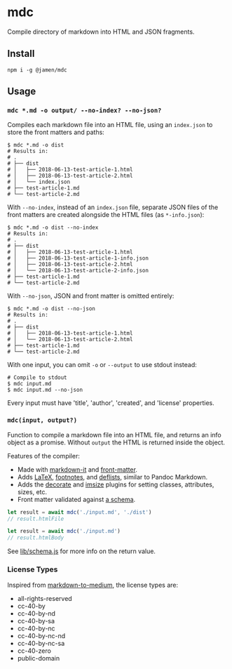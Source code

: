 
# mdc

Compile directory of markdown into HTML and JSON fragments.

## Install

```shell
npm i -g @jamen/mdc
```

## Usage

### `mdc *.md -o output/ --no-index? --no-json?`

Compiles each markdown file into an HTML file, using an `index.json` to store the front matters and paths:

```shell
$ mdc *.md -o dist
# Results in:
# .
# ├── dist
# │   ├── 2018-06-13-test-article-1.html
# │   ├── 2018-06-13-test-article-2.html
# │   └── index.json
# ├── test-article-1.md
# └── test-article-2.md
```

With `--no-index`, instead of an `index.json` file, separate JSON files of the front matters are created alongside the HTML files (as `*-info.json`):

```shell
$ mdc *.md -o dist --no-index
# Results in:
# .
# ├── dist
# │   ├── 2018-06-13-test-article-1.html
# │   ├── 2018-06-13-test-article-1-info.json
# │   ├── 2018-06-13-test-article-2.html
# │   └── 2018-06-13-test-article-2-info.json
# ├── test-article-1.md
# └── test-article-2.md
```

With `--no-json`, JSON and front matter is omitted entirely:

```shell
$ mdc *.md -o dist --no-json
# Results in:
# .
# ├── dist
# │   ├── 2018-06-13-test-article-1.html
# │   └── 2018-06-13-test-article-2.html
# ├── test-article-1.md
# └── test-article-2.md
```

With one input, you can omit `-o` or `--output` to use stdout instead:

```shell
# Compile to stdout
$ mdc input.md
$ mdc input.md --no-json
```

Every input must have 'title', 'author', 'created', and 'license' properties.

### `mdc(input, output?)`

Function to compile a markdown file into an HTML file, and returns an info object as a promise.  Without `output` the HTML is returned inside the object.

Features of the compiler:

- Made with [markdown-it][1] and [front-matter][2].
- Adds [LaTeX][3], [footnotes][4], and [deflists][5], similar to Pandoc Markdown.
- Adds the [decorate][6] and [imsize][7] plugins for setting classes, attributes, sizes, etc.
- Front matter validated against [a schema][8].

```js
let result = await mdc('./input.md', './dist')
// result.htmlFile

let result = await mdc('./input.md')
// result.htmlBody
```

See [lib/schema.js][8] for more info on the return value.

### License Types

Inspired from [markdown-to-medium][9], the license types are:

- all-rights-reserved
- cc-40-by
- cc-40-by-nd
- cc-40-by-sa
- cc-40-by-nc
- cc-40-by-nc-nd
- cc-40-by-nc-sa
- cc-40-zero
- public-domain

[1]: https://npmjs.com/markdown-it
[2]: https://npmjs.com/front-matter
[3]: https://npmjs.com/markdown-it-katex
[4]: https://npmjs.com/markdown-it-footnotes
[5]: https://npmjs.com/markdown-it-deflist
[6]: https://npmjs.com/markdown-it-decorate
[7]: https://npmjs.com/markdown-it-imsize
[8]: lib/schema.js
[9]: https://www.npmjs.com/package/markdown-to-medium